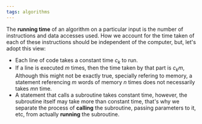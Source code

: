 ```yaml
---
tags: algorithms
---
```

The **running time** of an algorithm on a particular input is the number of instructions and data accesses used. 
How we account for the time taken of each of these instructions should be independent of the computer, but, let's adopt this view:
- Each line of code takes a constant time $c_{k}$ to run.
- If a line is executed $m$ times, then the time taken by that part is $c_{k}m$, Although this might not be exactly true, specially refering to memory, a statement referencing $m$ words of memory $n$ times does not necessarily takes $mn$ time.
- A statement that calls a subroutine takes constant time, however, the subroutine itself may take more than constant time, that's why we separate the process of **calling** the subroutine, passing parameters to it, etc, from actually **running** the subroutine.

